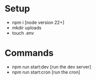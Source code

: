 # Setup

- npm i [node version 22+]
- mkdir uploads
- touch .env

# Commands

- npm run start:dev [run the dev server]
- npm run start:cron [run the cron]
